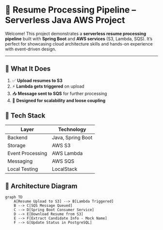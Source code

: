 # 📄 Resume Processing Pipeline – Serverless Java AWS Project

Welcome! This project demonstrates a **serverless resume processing pipeline** built with **Spring Boot** and **AWS services** (S3, Lambda, SQS). It’s perfect for showcasing cloud architecture skills and hands-on experience with event-driven design.

---

## 🚀 What It Does

1. ✅ **Upload resumes to S3**
2. ⚡ **Lambda gets triggered** on upload
3. 📥 **Message sent to SQS** for further processing
4. 🧰 **Designed for scalability and loose coupling**



## 🧱 Tech Stack

| Layer            | Technology        |
|------------------|-------------------|
| Backend          | Java, Spring Boot |
| Storage          | AWS S3            |
| Event Processing | AWS Lambda        |
| Messaging        | AWS SQS           |
| Local Testing    | LocalStack        |


## 🧩 Architecture Diagram

```mermaid
graph TD
    A[Resume Upload to S3] --> B[Lambda Triggered]
    B --> C[SQS Message Queued]
    C --> D[Spring Boot Consumer Service]
    D --> E[Download Resume from S3]
    E --> F[Extract Candidate Info - Mock Name]
    F --> G[Update Status in PostgreSQL]

